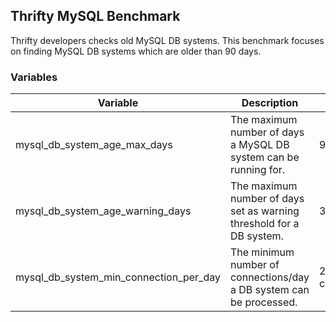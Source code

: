 ## Thrifty MySQL Benchmark

Thrifty developers checks old MySQL DB systems. This benchmark focuses on finding MySQL DB systems which are older than 90 days.

### Variables

| Variable | Description | Default |
| - | - | - |
| mysql_db_system_age_max_days | The maximum number of days a MySQL DB system can be running for. | 90 days |
| mysql_db_system_age_warning_days | The maximum number of days set as warning threshold for a DB system. | 30 days |
| mysql_db_system_min_connection_per_day | The minimum number of connections/day a DB system can be processed. | 2 connections/day |
